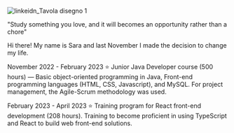 ![linkeidn_Tavola disegno 1](https://user-images.githubusercontent.com/122526500/221053494-06ddc00f-a4fe-4af1-a475-ed2be0c43d06.png)

"Study something you love, and it will becomes an opportunity rather than a chore"

Hi there! My name is Sara and last November I made the decision to change my life.

November 2022 - February 2023
⭐️ Junior Java Developer course (500 hours) — Basic object-oriented programming in Java, Front-end programming languages (HTML, CSS, Javascript), and MySQL. 
For project management, the Agile-Scrum methodology was used.

February 2023 - April 2023
⭐️ Training program for React front-end development (208 hours). Training to become proficient in using TypeScript and React to build web front-end solutions.

